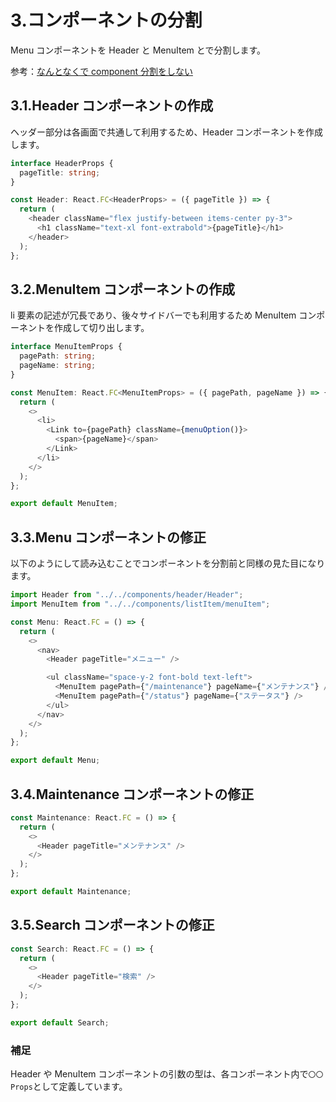 # 3.コンポーネントの分割

Menu コンポーネントを Header と MenuItem とで分割します。

参考：[なんとなくで component 分割をしない](https://zenn.dev/tsukunin/articles/a6dbabf811b7a3#%E3%81%AA%E3%82%93%E3%81%A8%E3%81%AA%E3%81%8F%E3%81%A7component%E5%88%86%E5%89%B2%E3%82%92%E3%81%97%E3%81%AA%E3%81%84)

## 3.1.Header コンポーネントの作成

ヘッダー部分は各画面で共通して利用するため、Header コンポーネントを作成します。

```typescript
interface HeaderProps {
  pageTitle: string;
}

const Header: React.FC<HeaderProps> = ({ pageTitle }) => {
  return (
    <header className="flex justify-between items-center py-3">
      <h1 className="text-xl font-extrabold">{pageTitle}</h1>
    </header>
  );
};
```

## 3.2.MenuItem コンポーネントの作成

li 要素の記述が冗長であり、後々サイドバーでも利用するため MenuItem コンポーネントを作成して切り出します。

```typescript
interface MenuItemProps {
  pagePath: string;
  pageName: string;
}

const MenuItem: React.FC<MenuItemProps> = ({ pagePath, pageName }) => {
  return (
    <>
      <li>
        <Link to={pagePath} className={menuOption()}>
          <span>{pageName}</span>
        </Link>
      </li>
    </>
  );
};

export default MenuItem;
```

## 3.3.Menu コンポーネントの修正

以下のようにして読み込むことでコンポーネントを分割前と同様の見た目になります。

```typescript
import Header from "../../components/header/Header";
import MenuItem from "../../components/listItem/menuItem";

const Menu: React.FC = () => {
  return (
    <>
      <nav>
        <Header pageTitle="メニュー" />

        <ul className="space-y-2 font-bold text-left">
          <MenuItem pagePath={"/maintenance"} pageName={"メンテナンス"} />
          <MenuItem pagePath={"/status"} pageName={"ステータス"} />
        </ul>
      </nav>
    </>
  );
};

export default Menu;
```

## 3.4.Maintenance コンポーネントの修正

```typescript
const Maintenance: React.FC = () => {
  return (
    <>
      <Header pageTitle="メンテナンス" />
    </>
  );
};

export default Maintenance;
```

## 3.5.Search コンポーネントの修正

```typescript
const Search: React.FC = () => {
  return (
    <>
      <Header pageTitle="検索" />
    </>
  );
};

export default Search;
```

### 補足

Header や MenuItem コンポーネントの引数の型は、各コンポーネント内で`〇〇Props`として定義しています。

